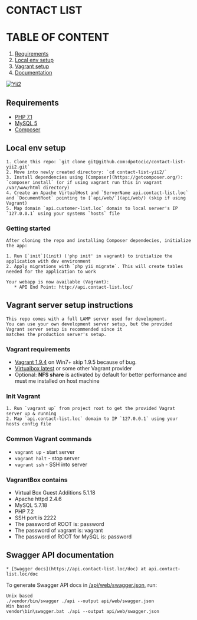 # CONTACT LIST

# TABLE OF CONTENT

  1. [Requirements](#requirements)
  2. [Local env setup](#local)
  2. [Vagrant setup](#vagrant)
  7. [Documentation](#docs)

[![Yii2](https://img.shields.io/badge/Powered_by-Yii_Framework-green.svg?style=flat)](http://www.yiiframework.com/)

## <a name="requirements"></a>Requirements

* [PHP 7.1](http://php.net/)
* [MySQL 5](http://www.mysql.com/)
* [Composer](https://getcomposer.org/)

## <a name="local"></a>Local env setup

    1. Clone this repo: `git clone git@github.com:dpotocic/contact-list-yii2.git`
    2. Move into newly created directory: `cd contact-list-yii2/`
    3. Install dependencies using [Composer](https://getcomposer.org/): `composer install` (or if using vagrant run this in vagrant /var/www/html directory)
    4. Create an Apache VirtualHost and `ServerName api.contact-list.loc` and `DocumentRoot` pointing to [`api/web/`](api/web/) (skip if using Vagrant)
    5. Map domain `api.customer-list.loc` domain to local server's IP `127.0.0.1` using your systems `hosts` file

### Getting started

    After cloning the repo and installing Composer dependecies, initialize the app:

    1. Run [`init`](init) ('php init' in vagrant) to initialize the application with dev environment
    2. Apply migrations with `php yii migrate`. This will create tables needed for the application to work

    Your webapp is now available (Vagrant):
       * API End Point: http://api.contact-list.loc/

## <a name="vagrant"></a>Vagrant server setup instructions

    This repo comes with a full LAMP server used for development.
    You can use your own development server setup, but the provided Vagrant server setup is recommended since it
    matches the production server's setup.

### Vagrant requirements

   * [Vagrant 1.9.4](http://www.vagrantup.com/) on Win7+ skip 1.9.5 because of bug.
   * [Virtualbox latest](https://www.virtualbox.org/) or some other Vagrant provider
   * Optional: **NFS share** is activated by default for better performance and must me installed on host machine

### Init Vagrant

    1. Run `vagrant up` from project root to get the provided Vagrat server up & running
    2. Map `api.contact-list.loc` domain to IP `127.0.0.1` using your hosts config file

### Common Vagrant commands

   * `vagrant up` - start server
   * `vagrant halt` - stop server
   * `vagrant ssh` - SSH into server

### VagrantBox contains

   * Virtual Box Guest Additions 5.1.18
   * Apache httpd 2.4.6
   * MySQL 5.7.18
   * PHP 7.2
   * SSH port is 2222
   * The password of ROOT is: password
   * The password of vagrant is: vagrant
   * The password of ROOT for MySQL is: password


## <a name="docs"></a>Swagger API documentation

    * [Swagger docs](https://api.contact-list.loc/doc) at api.contact-list.loc/doc

To generate Swagger API docs in [/api/web/swagger.json](/api/web/swagger.json), run:

```
Unix based
./vendor/bin/swagger ./api --output api/web/swagger.json
Win based
vendor\bin\swagger.bat ./api --output api/web/swagger.json
```
